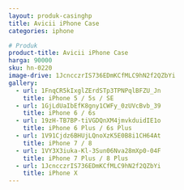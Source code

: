 ```yaml
---
layout: produk-casinghp
title: Avicii iPhone Case
categories: iphone

# Produk
product-title: Avicii iPhone Case
harga: 90000
sku: hn-0220
image-drive: 1JcncczrIS736EDmKCfMLC9hN2f2QZbYi
gallery:
  - url: 1FnqCR5kIxglZErdSTp3TPNPqlBFZU_Jn
    title: iPhone 5 / 5s / SE
  - url: 1GjLdUaIbEfK8gny1CWFy_0zUVcBvb_39
    title: iPhone 6 / 6s
  - url: 19zH-TB7BP-tiVGDQnXM4jmvkduidIE1o
    title: iPhone 6 Plus / 6s Plus
  - url: 1V91Cjdz6BHUjLQnoXzK5E0B8i1CH64At
    title: iPhone 7 / 8
  - url: 1VY3X3iuka-Kl-3Sun06Nva28mXp0-04F
    title: iPhone 7 Plus / 8 Plus
  - url: 1JcncczrIS736EDmKCfMLC9hN2f2QZbYi
    title: iPhone X
---
```

